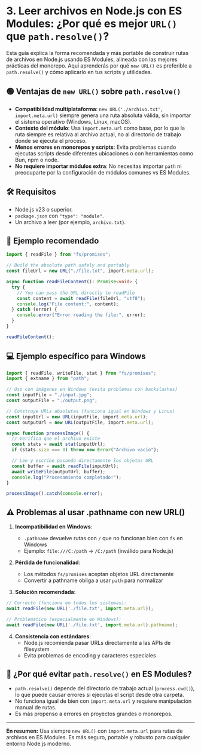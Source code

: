 # 3. Leer archivos en Node.js con ES Modules: ¿Por qué es mejor `URL()` que `path.resolve()`?

Esta guía explica la forma recomendada y más portable de construir rutas de archivos en Node.js usando ES Modules, alineada con las mejores prácticas del monorepo. Aquí aprenderás por qué `new URL()` es preferible a `path.resolve()` y cómo aplicarlo en tus scripts y utilidades.

## 🟢 Ventajas de `new URL()` sobre `path.resolve()`

- **Compatibilidad multiplataforma**: `new URL('./archivo.txt', import.meta.url)` siempre genera una ruta absoluta válida, sin importar el sistema operativo (Windows, Linux, macOS).
- **Contexto del módulo**: Usa `import.meta.url` como base, por lo que la ruta siempre es relativa al archivo actual, no al directorio de trabajo donde se ejecuta el proceso.
- **Menos errores en monorepos y scripts**: Evita problemas cuando ejecutas scripts desde diferentes ubicaciones o con herramientas como Bun, npm o node.
- **No requiere importar módulos extra**: No necesitas importar `path` ni preocuparte por la configuración de módulos comunes vs ES Modules.

## 🛠 Requisitos

- Node.js v23 o superior.
- `package.json` con `"type": "module"`.
- Un archivo a leer (por ejemplo, `archivo.txt`).

## 🚀 Ejemplo recomendado

```ts
import { readFile } from "fs/promises";

// Build the absolute path safely and portably
const fileUrl = new URL("./file.txt", import.meta.url);

async function readFileContent(): Promise<void> {
  try {
    // You can pass the URL directly to readFile
    const content = await readFile(fileUrl, "utf8");
    console.log("File content:", content);
  } catch (error) {
    console.error("Error reading the file:", error);
  }
}

readFileContent();
```

## 💻 Ejemplo específico para Windows

```ts
import { readFile, writeFile, stat } from "fs/promises";
import { extname } from "path";

// Uso con imágenes en Windows (evita problemas con backslashes)
const inputFile = "./input.jpg";
const outputFile = "./output.png";

// Construye URLs absolutas (funciona igual en Windows y Linux)
const inputUrl = new URL(inputFile, import.meta.url);
const outputUrl = new URL(outputFile, import.meta.url);

async function processImage() {
  // Verifica que el archivo existe
  const stats = await stat(inputUrl);
  if (stats.size === 0) throw new Error("Archivo vacío");

  // Lee y escribe pasando directamente los objetos URL
  const buffer = await readFile(inputUrl);
  await writeFile(outputUrl, buffer);
  console.log("Procesamiento completado!");
}

processImage().catch(console.error);
```

## ⚠️ Problemas al usar .pathname con new URL()

1. **Incompatibilidad en Windows**:
   - `.pathname` devuelve rutas con `/` que no funcionan bien con `fs` en Windows
   - Ejemplo: `file:///C:/path` → `/C:/path` (inválido para Node.js)

2. **Pérdida de funcionalidad**:
   - Los métodos `fs/promises` aceptan objetos URL directamente
   - Convertir a pathname obliga a usar `path` para normalizar

3. **Solución recomendada**:
```javascript
// Correcto (funciona en todos los sistemas):
await readFile(new URL('./file.txt', import.meta.url));

// Problemático (especialmente en Windows):
await readFile(new URL('./file.txt', import.meta.url).pathname);
```

4. **Consistencia con estándares**:
   - Node.js recomienda pasar URLs directamente a las APIs de filesystem
   - Evita problemas de encoding y caracteres especiales

## 🚫 ¿Por qué evitar `path.resolve()` en ES Modules?

- `path.resolve()` depende del directorio de trabajo actual (`process.cwd()`), lo que puede causar errores si ejecutas el script desde otra carpeta.
- No funciona igual de bien con `import.meta.url` y requiere manipulación manual de rutas.
- Es más propenso a errores en proyectos grandes o monorepos.

---

**En resumen:** Usa siempre `new URL()` con `import.meta.url` para rutas de archivos en ES Modules. Es más seguro, portable y robusto para cualquier entorno Node.js moderno.
